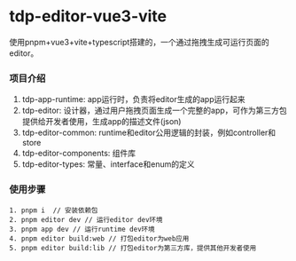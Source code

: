 # tdp-editor-vue3-vite
使用pnpm+vue3+vite+typescript搭建的，一个通过拖拽生成可运行页面的editor。

### 项目介绍
1. tdp-app-runtime: app运行时，负责将editor生成的app运行起来
2. tdp-editor: 设计器，通过用户拖拽页面生成一个完整的app，可作为第三方包提供给开发者使用，生成app的描述文件(json)
3. tdp-editor-common: runtime和editor公用逻辑的封装，例如controller和store
4. tdp-editor-components: 组件库
5. tdp-editor-types: 常量、interface和enum的定义 
### 使用步骤
```
1. pnpm i  // 安装依赖包
2. pnpm editor dev // 运行editor dev环境
3. pnpm app dev // 运行runtime dev环境
4. pnpm editor build:web // 打包editor为web应用
5. pnpm editor build:lib // 打包editor为第三方库，提供其他开发者使用
```
